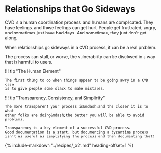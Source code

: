 # Relationships that Go Sideways

CVD is a human coordination process, and humans are complicated.
They have feelings, and those feelings can get hurt.
People get frustrated, angry, and sometimes just have bad days.
And sometimes, they just don't get along.

<!--start-->When relationships go sideways in a CVD process, it can be a real problem.
The process can stall, or worse, the vulnerability can be disclosed in a way that is harmful to users.<!--end-->

!!! tip "The Human Element"

    The first thing to do when things appear to be going awry in a CVD case
    is to give people some slack to make mistakes.


!!! tip "Transparency, Consistency, and Simplicity"

    The more transparent your process is&mdash;and the closer it is to what
    other folks are doing&mdash;the better you will be able to avoid problems.

    Transparency is a key element of a successful CVD process.
    Good documentation is a start, but documenting a byzantine process
    isn't as useful as simplifying the process and then documenting that!

{% include-markdown "../recipes/_x21.md" heading-offset=1 %}
